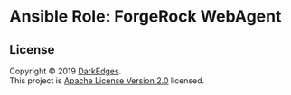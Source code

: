 # Ansible Role: ForgeRock WebAgent

## License

Copyright © 2019 [DarkEdges](https://bitbucket.org/darkedges).  
This project is [Apache License Version 2.0](https://bitbucket.org/darkedges/ansible-role-forgerock-webagent/src/master/LICENSE) licensed.
